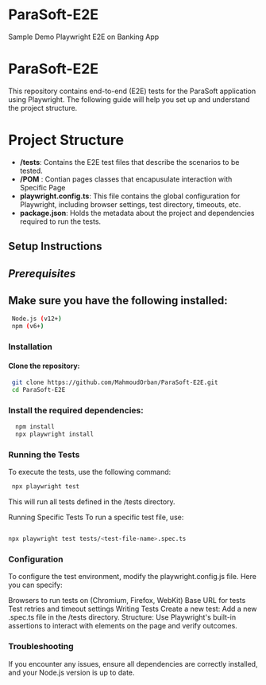 # ParaSoft-E2E
Sample Demo Playwright E2E on Banking App

# ParaSoft-E2E
This repository contains end-to-end (E2E) tests for the ParaSoft application using Playwright. The following guide will help you set up and understand the project structure.

# Project Structure
>
- **/tests**: Contains the E2E test files that describe the scenarios to be tested.
- **/POM** : Contian pages classes that encapusulate interaction with Specific Page
- **playwright.config.ts**: This file contains the global configuration for Playwright, including browser settings, test directory, timeouts, etc.
- **package.json**: Holds the metadata about the project and dependencies required to run the tests.
## Setup Instructions
 ***Prerequisites***
 ---
   Make sure you have the following installed:
---

```bash
 Node.js (v12+)
 npm (v6+)
```

### Installation
#### Clone the repository:

```bash
 git clone https://github.com/MahmoudOrban/ParaSoft-E2E.git
 cd ParaSoft-E2E
```

### Install the required dependencies:
```bash
  npm install
  npx playwright install
```
 
### Running the Tests
To execute the tests, use the following command:

```bash
 npx playwright test
```

This will run all tests defined in the /tests directory.

Running Specific Tests
To run a specific test file, use:

```bash

npx playwright test tests/<test-file-name>.spec.ts
```

### Configuration
To configure the test environment, modify the playwright.config.js file. Here you can specify:

Browsers to run tests on (Chromium, Firefox, WebKit)
Base URL for tests
Test retries and timeout settings
Writing Tests
Create a new test: Add a new .spec.ts file in the /tests directory.
Structure: Use Playwright's built-in assertions to interact with elements on the page and verify outcomes.

### Troubleshooting
If you encounter any issues, ensure all dependencies are correctly installed, and your Node.js version is up to date.
